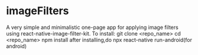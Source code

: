 # imageFilters
A very simple and minimalistic one-page app for applying image filters using react-native-image-filter-kit.
To install:
git clone <repo_name>
cd <repo_name>
npm install
after installing,do npx react-native run-android(for android)
